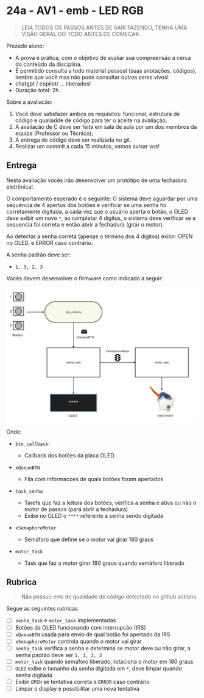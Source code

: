 # 24a - AV1 - emb - LED RGB

> LEIA TODOS OS PASSOS ANTES DE SAIR FAZENDO, TENHA UMA VISÃO GERAL DO TODO ANTES DE COMECAR .

Prezado aluno:

- A prova é prática, com o objetivo de avaliar sua compreensão a cerca do conteúdo da disciplina. 
- É permitido consulta a todo material pessoal (suas anotações, códigos), lembre que você mas não pode consultar outros seres vivos!
- chatgpt / copilot/ ... liberados!
- Duração total: 2h 

Sobre a avaliacão:

1. Você deve satisfazer ambos os requisitos: funcional, estrutura de código e qualiadde de código para ter o aceite na avaliação;
1. A avaliação de C deve ser feita em sala de aula por um dos membros da equipe (Professor ou Técnico);
1. A entrega do código deve ser realizada no git.
1. Realizar um commit a cada 15 minutos, vamos avisar vcs!

## Entrega

Nesta avaliação vocês irão desenvolver um protótipo de uma fechadura eletrônica!. 

O comportamento esperado é o seguinte: O sistema deve aguardar por uma sequência de 4 apertos dos botões e verificar se uma senha foi corretamente digitada, a cada vez que o usuário aperta o botão, o OLED deve exibir um novo `*`, ao completar 4 dígitos, o sistema deve verificar se a sequencia foi correta e então abrir a fechadura (girar o motor).

Ao detectar a senha correta (apenas o término dos 4 dígitos) exibir: OPEN no OLED, e ERROR caso contrário.

A senha padrão deve ser: 

- `1, 3, 2, 3`

Vocês devem desenvolver o firmware como indicado a seguir:

![](imgs/firmware.png)

Onde:

- `btn_callback`:
  - Callback dos botões da placa OLED
  
- `xQueueBTN`
    - Fila com informacoes de quais botões foram apertados
    
- `task_senha` 
    - Tarefa que faz a leitura dos botões, verifica a senha e ativa ou não o motor de passos (para abrir a fechadura)
    - Exibe no OLED o `****` referente a senha sendo digitada
    
- `xSemaphoreMotor`
    - Semáforo que define se o motor vai girar 180 graus

- `motor_task`
    - Task que faz o motor girar 180 graus quando semáforo liberado
    
## Rubrica

> Não possuir erro de qualidade de código detectado no github actions.

Segue as seguintes rubricas

- [ ] `senha_task` e `motor_task` implementadas
- [ ] Botões da OLED funcionando com interrupcão (IRS)
- [ ] `xQueueBTN` usada para envio de qual botão foi apertado da IRS
- [ ] `xSemaphoreMotor` controla quando o motor vai girar
- [ ] `senha_task` verifica a senha e determina se motor deve ou não girar, a senha padrão deve ser `1, 3, 2, 3`
- [ ] `motor_task` quando semáforo liberado, rotaciona o motor em 180 graus
- [ ] `OLED` exibe o tamanho da senha digitada em `*`, deve limpar quando senha digitada
- [ ] Exibir `OPEN` se tentativa correta e `ERROR` caso contrário
- [ ] Limpar o display e possibilitar uma nova tentativa
